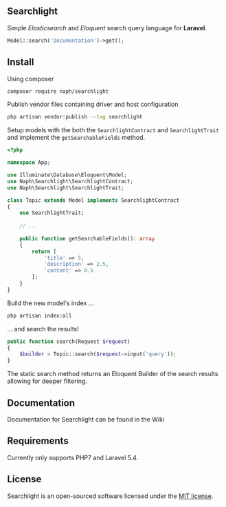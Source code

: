 ## Searchlight
Simple *Elasticsearch* and *Eloquent* search query language for **Laravel**.
```php
Model::search('Documentation')->get();
```


## Install
Using composer
```bash
composer require naph/searchlight
```
Publish vendor files containing driver and host configuration
```bash
php artisan vendor:publish --tag searchlight
```
Setup models with the both the `SearchlightContract` and `SearchlightTrait` and implement the `getSearchableFields`
method.
```php
<?php

namespace App;

use Illuminate\Database\Eloquent\Model;
use Naph\Searchlight\SearchlightContract;
use Naph\Searchlight\SearchlightTrait;

class Topic extends Model implements SearchlightContract
{
    use SearchlightTrait;
    
    // ...
    
    public function getSearchableFields(): array
    {
        return [
            'title' => 5, 
            'description' => 2.5, 
            'content' => 0.5
        ];
    }
}
```
Build the new model's index ...
```bash
php artisan index:all
```
... and search the results!
```php
public function search(Request $request)
{
    $builder = Topic::search($request->input('query'));
}
```
The static search method returns an Eloquent Builder of the search results allowing for deeper filtering.

## Documentation
Documentation for Searchlight can be found in the Wiki

## Requirements
Currently only supports PHP7 and Laravel 5.4.

## License
Searchlight is an open-sourced software licensed under the [MIT license](https://raw.githubusercontent.com/Naph/searchlight/master/LICENSE).
